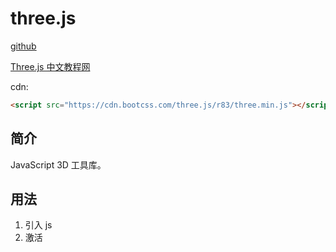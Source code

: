 # three.js

[github](https://github.com/mrdoob/three.js)

[Three.js 中文教程网](https://techbrood.com/threejs/docs/)

cdn:

```html
<script src="https://cdn.bootcss.com/three.js/r83/three.min.js"></script>
```

## 简介

JavaScript 3D 工具库。

## 用法

1. 引入 js
2. 激活
